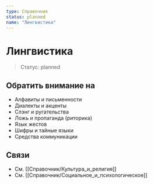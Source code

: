 ```yaml
---
type: Справочник
status: planned
name: "Лингвистика"
---
```

# Лингвистика

> Статус: planned

## Обратить внимание на
- Алфавиты и письменности
- Диалекты и акценты
- Слэнг и ругательства
- Ложь и пропаганда (риторика)
- Язык жестов
- Шифры и тайные языки
- Средства коммуникации

## Связи
- См. [[Справочник/Культура_и_религия]]
- См. [[Справочник/Социальное_и_психологическое]]
